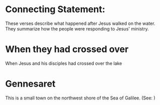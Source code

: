 
# Connecting Statement:
These verses describe what happened after Jesus walked on the water. They summarize how the people were responding to Jesus' ministry.

# When they had crossed over
When Jesus and his disciples had crossed over the lake

# Gennesaret
This is a small town on the northwest shore of the Sea of Galilee. (See: )